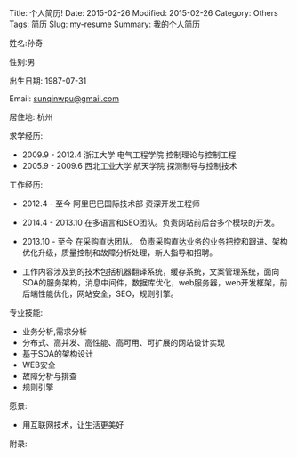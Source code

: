 Title: 个人简历!
Date: 2015-02-26
Modified: 2015-02-26 
Category: Others
Tags: 简历
Slug: my-resume
Summary: 我的个人简历

姓名:孙奇 

性别:男

出生日期: 1987-07-31

Email: sunqinwpu@gmail.com

居住地: 杭州

求学经历: 

- 2009.9 - 2012.4 浙江大学 电气工程学院 控制理论与控制工程
- 2005.9 - 2009.6 西北工业大学 航天学院 探测制导与控制技术

工作经历:

- 2012.4 - 至今 阿里巴巴国际技术部 资深开发工程师

 - 2014.4 - 2013.10 在多语言和SEO团队。负责网站前后台多个模块的开发。
 - 2013.10 - 至今 在采购直达团队。 负责采购直达业务的业务把控和跟进、架构优化升级，质量控制和故障分析处理，新人指导和招聘。
 - 工作内容涉及到的技术包括机器翻译系统，缓存系统，文案管理系统，面向SOA的服务架构，消息中间件，数据库优化，web服务器，web开发框架，前后端性能优化，网站安全，SEO，规则引擎。

专业技能:

- 业务分析,需求分析
- 分布式、高并发、高性能、高可用、可扩展的网站设计实现
- 基于SOA的架构设计
- WEB安全
- 故障分析与排查
- 规则引擎

愿景:

- 用互联网技术，让生活更美好

附录:

